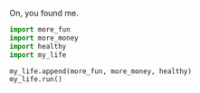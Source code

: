 On, you found me.

``` python
import more_fun
import more_money
import healthy
import my_life

my_life.append(more_fun, more_money, healthy)
my_life.run()
```
